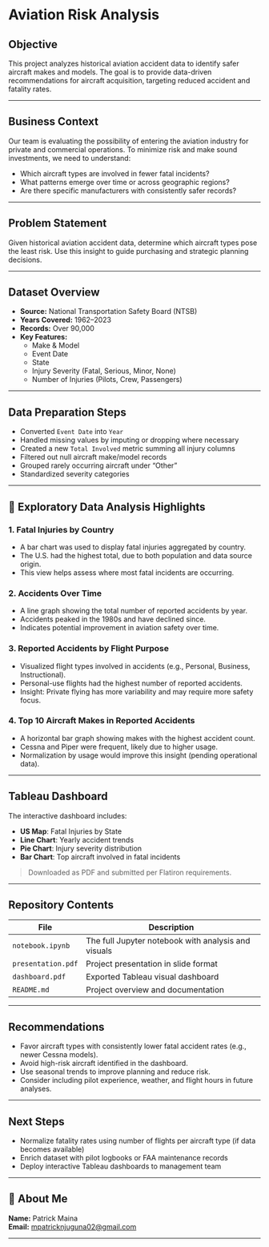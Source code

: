 #  Aviation Risk Analysis

##  Objective

This project analyzes historical aviation accident data to identify safer aircraft makes and models. The goal is to provide data-driven recommendations for aircraft acquisition, targeting reduced accident and fatality rates.

---

##  Business Context

Our team is evaluating the possibility of entering the aviation industry for private and commercial operations. To minimize risk and make sound investments, we need to understand:

- Which aircraft types are involved in fewer fatal incidents?
- What patterns emerge over time or across geographic regions?
- Are there specific manufacturers with consistently safer records?

---

##  Problem Statement

Given historical aviation accident data, determine which aircraft types pose the least risk. Use this insight to guide purchasing and strategic planning decisions.

---

##  Dataset Overview

- **Source:** National Transportation Safety Board (NTSB)
- **Years Covered:** 1962–2023
- **Records:** Over 90,000
- **Key Features:** 
  - Make & Model
  - Event Date
  - State
  - Injury Severity (Fatal, Serious, Minor, None)
  - Number of Injuries (Pilots, Crew, Passengers)

---

##  Data Preparation Steps

- Converted `Event Date` into `Year`
- Handled missing values by imputing or dropping where necessary
- Created a new `Total Involved` metric summing all injury columns
- Filtered out null aircraft make/model records
- Grouped rarely occurring aircraft under “Other”
- Standardized severity categories

---

## 🧪 Exploratory Data Analysis Highlights

### 1. **Fatal Injuries by Country**
- A bar chart was used to display fatal injuries aggregated by country.
- The U.S. had the highest total, due to both population and data source origin.
- This view helps assess where most fatal incidents are occurring.

### 2. **Accidents Over Time**
- A line graph showing the total number of reported accidents by year.
- Accidents peaked in the 1980s and have declined since.
- Indicates potential improvement in aviation safety over time.

### 3. **Reported Accidents by Flight Purpose**
- Visualized flight types involved in accidents (e.g., Personal, Business, Instructional).
- Personal-use flights had the highest number of reported accidents.
- Insight: Private flying has more variability and may require more safety focus.

### 4. **Top 10 Aircraft Makes in Reported Accidents**
- A horizontal bar graph showing makes with the highest accident count.
- Cessna and Piper were frequent, likely due to higher usage.
- Normalization by usage would improve this insight (pending operational data).

---

##  Tableau Dashboard

The interactive dashboard includes:

- **US Map**: Fatal Injuries by State
- **Line Chart**: Yearly accident trends
- **Pie Chart**: Injury severity distribution
- **Bar Chart**: Top aircraft involved in fatal incidents

>  Downloaded as PDF and submitted per Flatiron requirements.

---

## Repository Contents

| File | Description |
|------|-------------|
| `notebook.ipynb` | The full Jupyter notebook with analysis and visuals |
| `presentation.pdf` | Project presentation in slide format |
| `dashboard.pdf` | Exported Tableau visual dashboard |
| `README.md` | Project overview and documentation |

---

## Recommendations

- Favor aircraft types with consistently lower fatal accident rates (e.g., newer Cessna models).
- Avoid high-risk aircraft identified in the dashboard.
- Use seasonal trends to improve planning and reduce risk.
- Consider including pilot experience, weather, and flight hours in future analyses.

---

## Next Steps

- Normalize fatality rates using number of flights per aircraft type (if data becomes available)
- Enrich dataset with pilot logbooks or FAA maintenance records
- Deploy interactive Tableau dashboards to management team

---

## 👤 About Me

**Name:** Patrick Maina  
**Email:** mpatricknjuguna02@gmail.com  


---

